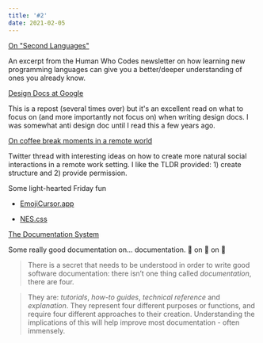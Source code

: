 ```yaml
---
title: '#2'
date: 2021-02-05
---
```


[On "Second
Languages"](https://gist.github.com/mturco/6eeafc7e1c511a8f06fe643f7dcfaef2)

An excerpt from the Human Who Codes newsletter on how learning new programming languages can give you a better/deeper understanding of ones you already know.

[Design Docs at Google](https://www.industrialempathy.com/posts/design-docs-at-google/)

This is a repost (several times over) but it's an excellent read on what to focus on (and more importantly not focus on) when writing design docs. I was somewhat anti design doc until I read this a few years ago.

[On coffee break moments in a remote world](https://threadreaderapp.com/thread/1356462768447238146.html)

Twitter thread with interesting ideas on how to create more natural social interactions in a remote work setting. I like the TLDR provided: 1) create structure and 2) provide permission.

Some light-hearted Friday fun

- [EmojiCursor.app](https://www.emojicursor.app/)

- [NES.css](https://nostalgic-css.github.io/NES.css/)

[The Documentation System](https://documentation.divio.com/)

Some really good documentation on... documentation. :book: on :book: on :book:

> There is a secret that needs to be understood in order to write good software documentation: there isn’t one thing called _documentation_, there are four.

>

> They are: _tutorials_, _how-to guides_, _technical reference_ and _explanation_. They represent four different purposes or functions, and require four different approaches to their creation. Understanding the implications of this will help improve most documentation - often immensely.
